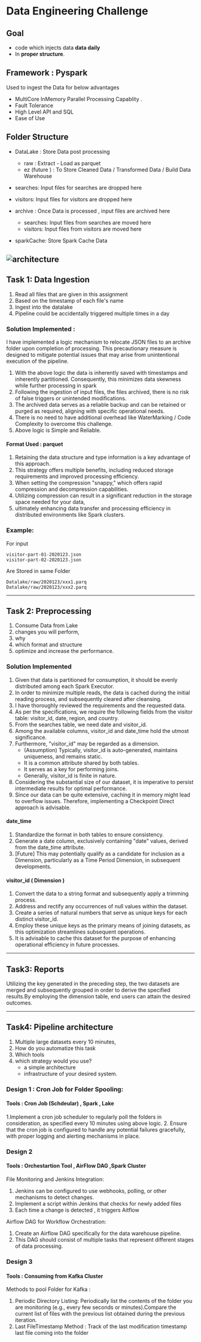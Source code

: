 # Data Engineering Challenge

## Goal
- code which injects data **data daily**
- In **proper structure**.

## Framework : Pyspark
Used  to ingest the Data for below advantages
- MultiCore InMemory Parallel Processing Capablity .
- Fault Tolerance 
- High Level API and SQL 
- Ease of Use 

## Folder Structure 
- DataLake : Store Data post processing
    - raw : Extract - Load as parquet
    - ez (future ) : To Store Cleaned Data / Transformed Data / Build Data Warehouse 

- searches: Input files for searches are dropped here 
- visitors: Input files for visitors are dropped here 
- archive : Once Data is processed , input files are archived here
    - searches: Input files from searches are moved here
    - visitors: Input files from visitors are moved here
- sparkCache: Store Spark Cache Data

![architecture](Images/architecture.png)
--------------------
## Task 1: Data Ingestion
1. Read all files that are given in this assignment 
2. Based on the timestamp of each file's name
3. Ingest into the datalake
4. Pipeline could be accidentally triggered multiple times in a day

### Solution Implemented :
I have implemented a logic mechanism to relocate JSON files to an archive folder upon completion of processing. This precautionary measure is designed to mitigate potential issues that may arise from unintentional execution of the pipeline.

1. With the above logic the data is inherently saved with timestamps and inherently partitioned. Consequently, this minimizes data skewness while further processing in spark
2. Following the ingestion of input files, the files archived, there is no risk of false triggers or unintended modifications.
3. The archived data serves as a reliable backup and can be retained or purged as required, aligning with specific operational needs.
4. There is no need to have additional overhead like WaterMarking / Code Complexity to overcome this challenge.
5. Above logic is Simple and Reliable.

#### Format Used : parquet
1. Retaining the data structure and type information is a key advantage of this approach.
2. This strategy offers multiple benefits, including reduced storage requirements and improved processing efficiency.
3. When setting the compression "snappy," which offers rapid compression and decompression capabilities.
4. Utilizing compression can result in a significant reduction in the storage space needed for your data, 
5. ultimately enhancing data transfer and processing efficiency in distributed environments like Spark clusters.

### Example:
For input 

    visitor-part-01-2020123.json
    visitor-part-02-2020123.json
Are Stored in same Folder 

    Datalake/raw/2020123/xxx1.parq
    Datalake/raw/2020123/xxx2.parq

--------------------
## Task 2: Preprocessing

1. Consume Data from Lake
2. changes you will perform,
3. why 
4. which format and structure 
5. optimize and increase the performance. 

### Solution Implemented 
1. Given that data is partitioned for consumption, it should be evenly distributed among each Spark Executor.
2. In order to minimize multiple reads, the data is cached during the initial reading process, and subsequently cleared after cleansing.
3. I have thoroughly reviewed the requirements and the requested data.
4. As per the specifications, we require the following fields from the visitor table: visitor_id, date, region, and country.
5. From the searches table, we need date and visitor_id.
6. Among the available columns, visitor_id and date_time hold the utmost significance.
7. Furthermore, "visitor_id" may be regarded as a dimension.
     - (Assumption) Typically, visitor_id is auto-generated, maintains uniqueness, and remains static.
     - It is a common attribute shared by both tables.
     - It serves as a key for performing joins.
     - Generally, visitor_id is finite in nature.
8. Considering the substantial size of our dataset, it is imperative to persist intermediate results for optimal performance.
9. Since our data can be quite extensive, caching it in memory might lead to overflow issues. Therefore, implementing a Checkpoint Direct approach is advisable.

#### **date_time**
1. Standardize the format in both tables to ensure consistency.
2. Generate a  date column, exclusively containing "date" values, derived from the date_time attribute.
3. [Future] This may potentially qualify as a candidate for inclusion as a Dimension, particularly as a Time Period Dimension, in subsequent developments.

#### **visitor_id ( Dimension )**
1. Convert the data to a string format and subsequently apply a trimming process.
2. Address and rectify any occurrences of null values within the dataset.
3. Create a series of natural numbers that serve as unique keys for each distinct visitor_id.
4. Employ these unique keys as the primary means of joining datasets, as this optimization streamlines subsequent operations.
5. It is advisable to cache this dataset for the purpose of enhancing operational efficiency in future processes.
------------------------------
## Task3: Reports

Utilizing the key generated in the preceding step, the two datasets are merged and subsequently grouped in order to derive the specified results.By employing the dimension table, end users can attain the desired outcomes.

------------------------------
## Task4: Pipeline architecture

1. Multiple large datasets every 10 minutes, 
2. How do you automatize this task
3. Which tools
4. which strategy would you use? 
    -  a simple architecture
    - infrastructure of your desired system.


### Design 1 : Cron Job for Folder Spooling:
#### Tools : Cron Job (Schdeular) , Spark , Lake 
1.Implement a cron job scheduler to regularly poll the folders in consideration, as specified every 10 minutes using above logic.
2. Ensure that the cron job is configured to handle any potential failures gracefully, with proper logging and alerting mechanisms in place.

### Design 2
#### Tools : Orchestartion Tool , AirFlow DAG ,Spark Cluster

File Monitoring and Jenkins Integration: 
1. Jenkins can be configured to use webhooks, polling, or other mechanisms to detect changes.
2. Implement a script within Jenkins that checks for newly added files 
3. Each time a change is detected , it triggers Aitflow

Airflow DAG for Workflow Orchestration:
1.  Create an Airflow DAG specifically for the data warehouse pipeline. 
2. This DAG should consist of multiple tasks that represent different stages of data processing. 


### Design 3
#### Tools : Consuming from Kafka Cluster   
Methods to pool Folder for Kafka : 
1. Periodic Directory Listing:
Periodically list the contents of the folder you are monitoring (e.g., every few seconds or minutes).Compare the current list of files with the previous list obtained during the previous iteration.
2. Last FileTimestamp Method : Track of the last modification timestamp last file coming into the folder 